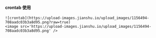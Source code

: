 #### crontab 使用
    ![crontab](https://upload-images.jianshu.io/upload_images/1156494-708aadc03b3a8d95.png?raw=true)
    <image src='https://upload-images.jianshu.io/upload_images/1156494-708aadc03b3a8d95.png' />
